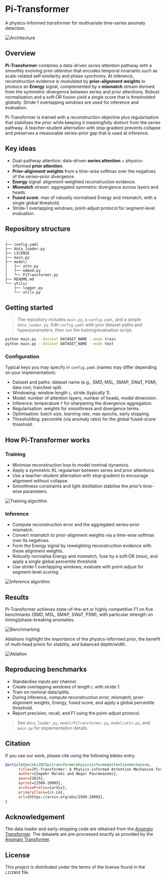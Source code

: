 # Pi-Transformer
A physics-informed transformer for multivariate time-series anomaly detection.

![Architecture](Figures/architecture.png)

## Overview
**Pi-Transformer** combines a data-driven *series attention* pathway with a smoothly evolving *prior attention* that encodes temporal invariants such as scale-related self‑similarity and phase synchrony. At inference, reconstruction evidence is modulated by **prior-alignment weights** to produce an **Energy** signal, complemented by a **mismatch** stream derived from the symmetric divergence between series and prior attentions. Robust normalisation and a soft‑OR fusion yield a single score that is thresholded globally. Stride‑1 overlapping windows are used for inference and evaluation.

Pi-Transformer is trained with a reconstruction objective plus regularisation that stabilises the prior while keeping it meaningfully distinct from the series pathway. A teacher–student alternation with stop‑gradient prevents collapse and preserves a measurable series–prior gap that is used at inference.

## Key ideas
- Dual-pathway attention: data-driven **series attention** + physics-informed **prior attention**.
- **Prior-alignment weights** from a time-wise softmax over the negatives of the series–prior divergence.
- **Energy** signal: alignment-weighted reconstruction evidence.
- **Mismatch** stream: aggregated symmetric divergence across layers and heads.
- **Fused score**: max of robustly normalised Energy and mismatch, with a single global threshold.
- Stride‑1 overlapping windows; point-adjust protocol for segment-level evaluation.

## Repository structure
```
.
├── config.yaml
├── data_loader.py
├── LICENSE
├── main.py
├── model/
│   ├── attn.py
│   ├── embed.py
│   └── PiTransformer.py
├── README.md
└── utils/
    ├── logger.py
    └── utils.py
```

## Getting started
> The repository includes `main.py`, a `config.yaml`, and a simple `data_loader.py`. Edit `config.yaml` with your dataset paths and hyperparameters, then run the training/evaluation script.

```bash
python main.py --dataset DATASET_NAME --mode train
python main.py --dataset DATASET_NAME --mode test
```

### Configuration
Typical keys you may specify in `config.yaml` (names may differ depending on your implementation):
- Dataset and paths: dataset name (e.g., SMD, MSL, SMAP, SWaT, PSM), data root, train/test split.
- Windowing: window length `L`, stride (typically 1).
- Model: number of attention layers, number of heads, model dimension.
- Inference: temperature `T` for sharpening the divergence aggregation.
- Regularisation: weights for smoothness and divergence terms.
- Optimisation: batch size, learning rate, max epochs, early stopping.
- Thresholding: percentile (via anomaly ratio) for the global fused-score threshold.

## How Pi-Transformer works
### Training
- Minimise reconstruction loss to model nominal dynamics.
- Apply a symmetric KL regulariser between series and prior attentions.
- Use a teacher–student alternation with stop‑gradient to encourage alignment without collapse.
- Smoothness constraints and light distillation stabilise the prior’s time-wise parameters.

![Training algorithm](Figures/training.png)

### Inference
- Compute reconstruction error and the aggregated series–prior mismatch.
- Convert mismatch to prior-alignment weights via a time-wise softmax over its negatives.
- Form the Energy signal by reweighting reconstruction evidence with these alignment weights.
- Robustly normalise Energy and mismatch, fuse by a soft‑OR (max), and apply a single global percentile threshold.
- Use stride‑1 overlapping windows; evaluate with point-adjust for segment-level scoring.

![Inference algorithm](Figures/inference.png)

## Results
Pi-Transformer achieves state-of-the-art or highly competitive F1 on five benchmarks (SMD, MSL, SMAP, SWaT, PSM), with particular strength on timing/phase-breaking anomalies.

![Benchmarking](Figures/benchmarking.png)

Ablations highlight the importance of the physics-informed prior, the benefit of multi‑head priors for stability, and balanced depth/width.

![Ablation](Figures/ablation.png)

## Reproducing benchmarks
- Standardise inputs per channel.
- Create overlapping windows of length `L` with stride 1.
- Train on nominal data/splits.
- During inference, compute reconstruction error, mismatch, prior-alignment weights, Energy, fused score, and apply a global percentile threshold.
- Report precision, recall, and F1 using the point-adjust protocol.

> See `data_loader.py`, `model/PiTransformer.py`, `model/attn.py`, and `main.py` for implementation details.

## Citation
If you use our work, please cite using the following bibtex entry.
```bibtex
@article{maleki2025pitransformerphysicsinformedattentionmechanism,
      title={Pi-Transformer: A Physics-informed Attention Mechanism for Time Series Anomaly Detection}, 
      author={Sepehr Maleki and Negar Pourmoazemi},
      year={2025},
      eprint={2509.19985},
      archivePrefix={arXiv},
      primaryClass={cs.LG},
      url={https://arxiv.org/abs/2509.19985}, 
}
```

## Acknowledgement
The data loader and early-stopping code are obtained from the [Anomaly Transformer](https://github.com/thuml/Anomaly-Transformer).
The datasets are pre-processed exactly as provided by the [Anomaly Transformer](https://github.com/thuml/Anomaly-Transformer).

## License
This project is distributed under the terms of the license found in the `LICENSE` file.
